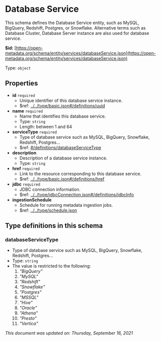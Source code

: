 # Database Service

This schema defines the Database Service entity, such as MySQL, BigQuery, Redshift, Postgres, or Snowflake. Alternative terms such as Database Cluster, Database Server instance are also used for database service.

**$id:** [https://open-metadata.org/schema/entity/services/databaseService.json](https://open-metadata.org/schema/entity/services/databaseService.json)

Type: `object`

## Properties

* **id** `required`
  * Unique identifier of this database service instance.
  * $ref: [../../type/basic.json\#/definitions/uuid](../types/basic.md#uuid)
* **name** `required`
  * Name that identifies this database service.
  * Type: `string`
  * Length: between 1 and 64
* **serviceType** `required`
  * Type of database service such as MySQL, BigQuery, Snowflake, Redshift, Postgres...
  * $ref: [\#/definitions/databaseServiceType](databaseservice.md#databaseservicetype)
* **description**
  * Description of a database service instance.
  * Type: `string`
* **href** `required`
  * Link to the resource corresponding to this database service.
  * $ref: [../../type/basic.json\#/definitions/href](../types/basic.md#href)
* **jdbc** `required`
  * JDBC connection information.
  * $ref: [../../type/jdbcConnection.json\#/definitions/jdbcInfo](../types/jdbcconnection.md#jdbcinfo)
* **ingestionSchedule**
  * Schedule for running metadata ingestion jobs.
  * $ref: [../../type/schedule.json](../types/schedule.md)

## Type definitions in this schema

### databaseServiceType

* Type of database service such as MySQL, BigQuery, Snowflake, Redshift, Postgres...
* Type: `string`
* The value is restricted to the following: 
  1. _"BigQuery"_
  2. _"MySQL"_
  3. _"Redshift"_
  4. _"Snowflake"_
  5. _"Postgres"_
  6. _"MSSQL"_
  7. _"Hive"_
  8. _"Oracle"_
  9. _"Athena"_
  10. _"Presto"_
  11. _"Vertica"_

_This document was updated on: Thursday, September 16, 2021_

